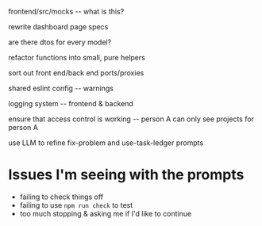 frontend/src/mocks -- what is this?

rewrite dashboard page specs

are there dtos for every model?

refactor functions into small, pure helpers

sort out front end/back end ports/proxies

shared eslint config -- warnings

logging system -- frontend & backend

ensure that access control is working -- person A can only see projects for person A

use LLM to refine fix-problem and use-task-ledger prompts



# Issues I'm seeing with the prompts
- failing to check things off
- failing to use `npm run check` to test
- too much stopping & asking me if I'd like to continue

